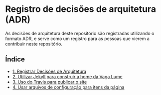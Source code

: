 # Registro de decisões de arquitetura (ADR)

As decisões de arquitetura deste repositório são registradas utilizando o
formato ADR, e serve como um registro para as pessoas que vierem a contribuir
neste repositório.

## Índice

* [1. Registrar Decisões de Arquitetura](0001-registrar-decisoes-de-arquitetura.md)
* [2. Utilizar Jekyll para construir a home da Vaga Lume](0002-utilizar-jekyll-para-construir-a-home-da-vaga-lume.md)
* [3. Uso do Travis para publicar o site](0003-uso-do-travis-para-publicar-o-site.md)
* [4. Usar arquivos de configuração para itens da página](0004-usar-arquivos-de-configuracao-para-itens-da-pagina.md)